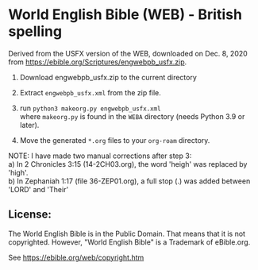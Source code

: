 # World English Bible (WEB) - British spelling

Derived from the USFX version of the WEB, downloaded on Dec. 8, 2020 from
https://ebible.org/Scriptures/engwebpb_usfx.zip.

1. Download engwebpb_usfx.zip to the current directory

2. Extract `engwebpb_usfx.xml` from the zip file.

3. run `python3 makeorg.py engwebpb_usfx.xml`\
where `makeorg.py` is found in the `WEBA` directory (needs Python 3.9 or later).

4. Move the generated `*.org` files to your `org-roam` directory.

NOTE: I have made two manual corrections after step 3:\
a) In 2 Chronicles 3:15 (14-2CH03.org), the word 'heigh' was replaced by 'high'.\
b) In Zephaniah 1:17 (file 36-ZEP01.org), a full stop (.) was added between 'LORD' and 'Their'

## License:

The World English Bible is in the Public Domain. That means that it is not copyrighted. However, "World English Bible" is a Trademark of eBible.org.

See https://ebible.org/web/copyright.htm
